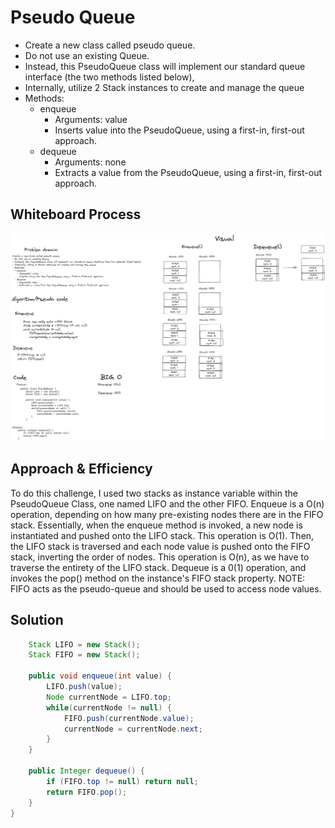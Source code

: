 # Pseudo Queue

- Create a new class called pseudo queue.
- Do not use an existing Queue.
- Instead, this PseudoQueue class will implement our standard queue interface (the two methods listed below),
- Internally, utilize 2 Stack instances to create and manage the queue
- Methods:
  - enqueue
    - Arguments: value
    - Inserts value into the PseudoQueue, using a first-in, first-out approach.
  - dequeue 
    - Arguments: none
    - Extracts a value from the PseudoQueue, using a first-in, first-out approach.

## Whiteboard Process
![image](code-challange-11.png)

## Approach & Efficiency
To do this challenge, I used two stacks as instance variable within the PseudoQueue Class, one named LIFO and the other FIFO. Enqueue is a O(n) operation, depending on how many pre-existing nodes there are in the FIFO stack. Essentially, when the enqueue method is invoked, a new node is instantiated and pushed onto the LIFO stack. This operation is O(1). Then, the LIFO stack is traversed and each node value is pushed onto the FIFO stack, inverting the order of nodes. This operation is O(n), as we have to traverse the entirety of the LIFO stack. 
Dequeue is a 0(1) operation, and invokes the pop() method on the instance's FIFO stack property. 
NOTE: FIFO acts as the pseudo-queue and should be used to access node values.

## Solution
```java public class PseudoQueue {
    Stack LIFO = new Stack();
    Stack FIFO = new Stack();

    public void enqueue(int value) {
        LIFO.push(value);
        Node currentNode = LIFO.top;
        while(currentNode != null) {
            FIFO.push(currentNode.value);
            currentNode = currentNode.next;
        }
    }

    public Integer dequeue() {
        if (FIFO.top != null) return null;
        return FIFO.pop();
    }
}
```